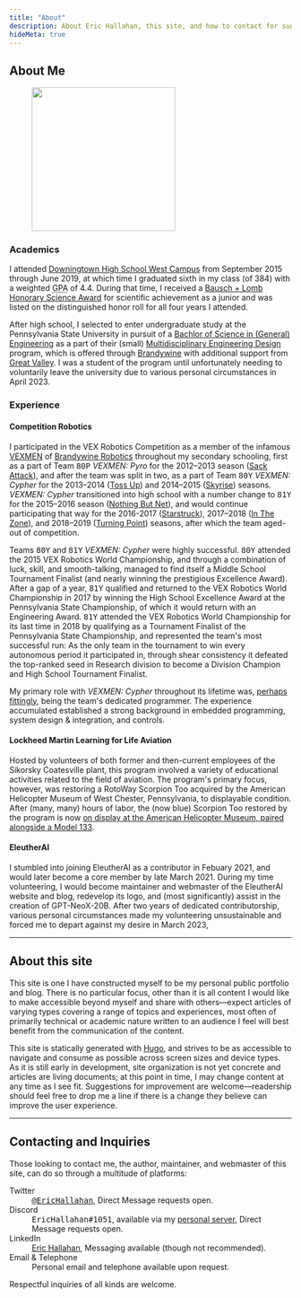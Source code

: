 ```yaml
---
title: "About"
description: About Eric Hallahan, this site, and how to contact for suggestions & inquiry.
hideMeta: true
---
```


<section>

## About Me

<figure class="floater">
    <img class="portrait" src="https://cdn.discordapp.com/attachments/445630505606578212/1092128548879355984/324-970-458_8wh2_138_01.png" width="256" height="256" style="max-width: 256px; max-height: 256px; width: 100%; height: auto;"/>
    <!--<figcaption>If you see this picture, it is (probably) me—even if the picture strictly is not.</figcaption>-->
</figure>

<section>

### Academics

I attended [Downingtown High School West Campus](https://en.wikipedia.org/wiki/Downingtown_High_School) from <time datetime="2015-09">September 2015</time> through <time datetime="2019-06">June 2019</time>, at which time I graduated sixth in my class (of 384) with a weighted <abbr title="Grade Point Average">GPA</abbr> of 4.4. During that time, I received a [Bausch + Lomb Honorary Science Award](https://admissions.rochester.edu/high-school-awards/) for scientific achievement as a junior and was listed on the distinguished honor roll for all four years I attended.

After high school, I selected to enter undergraduate study at the Pennsylvania State University in pursuit of a [Bachlor of Science in (General) Engineering](https://bulletins.psu.edu/undergraduate/colleges/engineering/engineering-bs/) as a part of their (small) [Multidisciplinary Engineering Design](https://www.brandywine.psu.edu/academics/bachelors-degrees/engineering) program, which is offered through [Brandywine](https://www.brandywine.psu.edu/) with additional support from [Great Valley](https://greatvalley.psu.edu/). I was a student of the program until unfortunately needing to voluntarily leave the university due to various personal circumstances in <time time="2023-04-06">April 2023</time>.

</section>
<section>

### Experience

<section>

#### Competition Robotics

I participated in the VEX Robotics Competition as a member of the infamous [VEXMEN](https://www.vexmen.com/) of [Brandywine Robotics](https://brandywinerobotics.org/) throughout my secondary schooling, first as a part of Team <samp>80P</samp> <i>VEXMEN: Pyro</i> for the 2012–2013 season ([Sack Attack](https://www.roboticseducation.org/vrc-sack-attack/)), and after the team was split in two, as a part of Team <samp>80Y</samp> <i>VEXMEN: Cypher</i> for the 2013–2014 ([Toss Up](https://www.roboticseducation.org/vrc-toss-up/)) and 2014–2015 ([Skyrise]()) seasons. <i>VEXMEN: Cypher</i> transitioned into high school with a number change to <samp>81Y</samp> for the 2015–2016 season ([Nothing But Net](https://www.roboticseducation.org/vrc-skyrise/)), and would continue participating that way for the 2016-2017 ([Starstruck](https://www.roboticseducation.org/vrc-history-2016-2017-starstruck/)), 2017–2018 ([In The Zone](https://www.roboticseducation.org/vrc-history-2017-2018-in-the-zone/)), and 2018–2019 ([Turning Point](https://www.roboticseducation.org/vrc-history-2018-2019-turning-point/)) seasons, after which the team aged-out of competition.

Teams <samp>80Y</samp> and <samp>81Y</samp> <i>VEXMEN: Cypher</i> were highly successful. <samp>80Y</samp> attended the 2015 VEX Robotics World Championship, and through a combination of luck, skill, and smooth-talking, managed to find itself a Middle School Tournament Finalist (and nearly winning the prestigious Excellence Award). After a gap of a year, <samp>81Y</samp> qualified and returned to the VEX Robotics World Championship in 2017 by winning the High School Excellence Award at the Pennsylvania State Championship, of which it would return with an Engineering Award. <samp>81Y</samp> attended the VEX Robotics World Championship for its last time in 2018 by qualifying as a Tournament Finalist of the Pennsylvania State Championship, and represented the team's most successful run: As the only team in the tournament to win every autonomous period it participated in, through shear consistency it defeated the top-ranked seed in Research division to become a Division Champion and High School Tournament Finalist.

My primary role with <i>VEXMEN: Cypher</i> throughout its lifetime was, [perhaps fittingly](https://en.wikipedia.org/wiki/Cypher_(Marvel_Comics)), being the team's dedicated programmer. The experience accumulated established a strong background in embedded programming, system design & integration, and controls. 

</section>
<section>

#### Lockheed Martin Learning for Life Aviation

Hosted by volunteers of both former and then-current employees of the Sikorsky Coatesville plant, this program involved a variety of educational activities related to the field of aviation. The program's primary focus, however, was restoring a RotoWay Scorpion Too acquired by the American Helicopter Museum of West Chester, Pennsylvania, to displayable condition. After (many, many) hours of labor, the (now blue) Scorpion Too restored by the program is now [on display at the American Helicopter Museum, paired alongside a Model 133](https://americanhelicopter.museum/aircraft/rotorway-scorpions/).

</section>
<section>

#### EleutherAI

I stumbled into joining EleutherAI as a contributor in <time datetime="2021-02">Febuary 2021</time>, and would later become a core member by <time datetime="2021-03">late March 2021</time>. During my time volunteering, I would become maintainer and webmaster of the EleutherAI website and blog, redevelop its logo, and (most significantly) assist in the creation of GPT-NeoX-20B. After two years of dedicated contributorship, various personal circumstances made my volunteering unsustainable and forced me to depart against my desire in <time time="2023-03-15">March 2023</time>, 

</section>
</section>
<hr/>
<section>

## About this site

This site is one I have constructed myself to be my personal public portfolio and blog. There is no particular focus, other than it is all content I would like to make accessible beyond myself and share with others—expect articles of varying types covering a range of topics and experiences, most often of primarily technical or academic nature written to an audience I feel will best benefit from the communication of the content.

This site is statically generated with [Hugo](https://gohugo.io/), and strives to be as accessible to navigate and consume as possible across screen sizes and device types. As it is still early in development, site organization is not yet concrete and articles are living documents; at this point in time, I may change content at any time as I see fit. Suggestions for improvement are welcome—readership should feel free to drop me a line if there is a change they believe can improve the user experience.

</section>
<hr/>
<section>

## Contacting and Inquiries

Those looking to contact me, the author, maintainer, and webmaster of this site, can do so through a multitude of platforms:

<dl>
    <dt>Twitter</dt>
    <dd><a href="https://twitter.com/EricHallahan"><samp>@EricHallahan</samp></a>, Direct Message requests open.</dd>
    <dt>Discord</dt>
    <dd><samp>EricHallahan#1051</samp>, available via my <a href="https://discord.gg/MAkqqfMPgF">personal server</a>, Direct Message requests open.</dd>
    <dt>LinkedIn</dt>
    <dd><a href="https://www.linkedin.com/in/eric-hallahan-a0aa34188/">Eric Hallahan</a>, Messaging available (though not recommended).</dd>
    <dt>Email & Telephone</dt>
    <dd>Personal email and telephone available upon request.</dd>
</dl>

Respectful inquiries of all kinds are welcome.

</section>